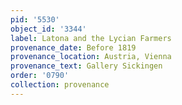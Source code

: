 ```yaml
---
pid: '5530'
object_id: '3344'
label: Latona and the Lycian Farmers
provenance_date: Before 1819
provenance_location: Austria, Vienna
provenance_text: Gallery Sickingen
order: '0790'
collection: provenance
---
```

